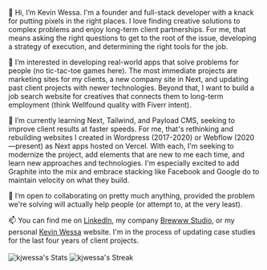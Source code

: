 👋 Hi, I’m Kevin Wessa. I'm a founder and full-stack developer with a knack for putting pixels in the right places. I love finding creative solutions to complex problems and enjoy long-term client partnerships. For me, that means asking the right questions to get to the root of the issue, developing a strategy of execution, and determining the right tools for the job. 

👀 I’m interested in developing real-world apps that solve problems for people (no tic-tac-toe games here). The most immediate projects are marketing sites for my clients, a new company site in Next, and updating past client projects with newer technologies. Beyond that, I want to build a job search website for creatives that connects them to long-term employment (think Wellfound quality with Fiverr intent). 

🌱 I’m currently learning Next, Tailwind, and Payload CMS, seeking to improve client results at faster speeds. For me, that's rethinking and rebuilding websites I created in Wordpress (2017-2020) or Webflow (2020—present) as Next apps hosted on Vercel. With each, I'm seeking to modernize the project, add elements that are new to me each time, and learn new approaches and technologies. I'm especially excited to add Graphite into the mix and embrace stacking like Facebook and Google do to maintain velocity on what they build. 

💞️ I’m open to collaborating on pretty much anything, provided the problem we're solving will actually help people (or attempt to, at the very least).

📫 You can find me on [LinkedIn](https://www.linkedin.com/in/kjwessa/), my company [Brewww Studio](https://brewww.co), or my personal [Kevin Wessa](https://www.kevinwessa.com) website. I'm in the process of updating case studies for the last four years of client projects. 
<br><br>
  ![kjwessa's Stats](https://github-readme-stats.vercel.app/api?username=kjwessa&theme=react&show_icons=true&hide_border=true&count_private=true)
  ![kjwessa's Streak](https://github-readme-streak-stats.herokuapp.com/?user=kjwessa&theme=react&hide_border=true)
